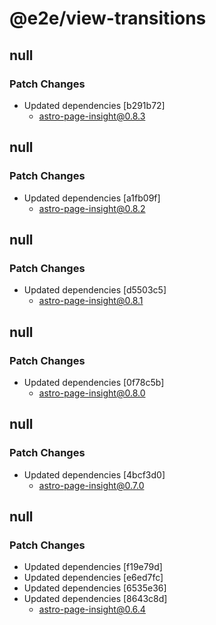 # @e2e/view-transitions

## null

### Patch Changes

- Updated dependencies [b291b72]
  - astro-page-insight@0.8.3

## null

### Patch Changes

- Updated dependencies [a1fb09f]
  - astro-page-insight@0.8.2

## null

### Patch Changes

- Updated dependencies [d5503c5]
  - astro-page-insight@0.8.1

## null

### Patch Changes

- Updated dependencies [0f78c5b]
  - astro-page-insight@0.8.0

## null

### Patch Changes

- Updated dependencies [4bcf3d0]
  - astro-page-insight@0.7.0

## null

### Patch Changes

- Updated dependencies [f19e79d]
- Updated dependencies [e6ed7fc]
- Updated dependencies [6535e36]
- Updated dependencies [8643c8d]
  - astro-page-insight@0.6.4
